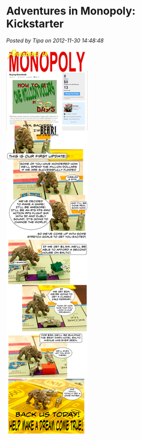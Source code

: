 # Adventures in Monopoly: Kickstarter

*Posted by Tipa on 2012-11-30 14:48:48*

[![](../../../uploads/2012/11/aimkick.png "Kickstarter in Monopoly")](../../../uploads/2012/11/aimkick.png)



